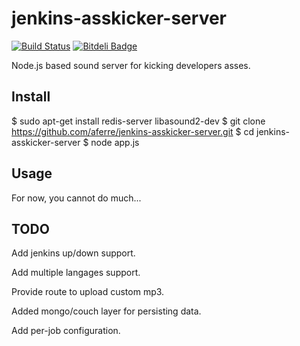 jenkins-asskicker-server
========================

[![Build Status](https://travis-ci.org/aferre/jenkins-asskicker-server.png?branch=master)](https://travis-ci.org/aferre/jenkins-asskicker-server)
[![Bitdeli Badge](https://d2weczhvl823v0.cloudfront.net/aferre/jenkins-asskicker-server/trend.png)](https://bitdeli.com/free "Bitdeli Badge")

Node.js based sound server for kicking developers asses.

Install
-------

$ sudo apt-get install redis-server libasound2-dev
$ git clone https://github.com/aferre/jenkins-asskicker-server.git
$ cd jenkins-asskicker-server
$ node app.js

Usage
-----

For now, you cannot do much... 

TODO
----

Add jenkins up/down support.

Add multiple langages support.

Provide route to upload custom mp3.

Added mongo/couch layer for persisting data.

Add per-job configuration.
